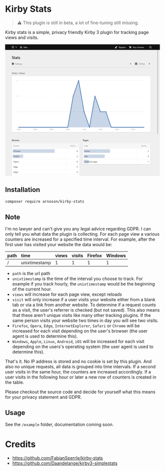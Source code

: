 # Kirby Stats

> :warning: This plugin is still in beta, a lot of fine-tuning still missing.

Kirby stats is a simple, privacy friendly Kirby 3 plugin for tracking page views and visits.

<img alt="Kirby Stats Panel Screenshot" src="assets/kirby-stats-screenshot.png" width="700">

## Installation

```sh
composer require arnoson/kirby-stats
```

## Note

I'm no lawyer and can't give you any legal advice regarding GDPR. I can only tell you what data the plugin is collecting.
For each page view a various counters are increased for a specified time interval. For example, after the first user has visited your website the data would be:

| path | time          | views | visits | Firefox | Windows |
| :--- | :------------ | :---- | :----- | :------ | :------ |
| /    | unixtimestamp | 1     | 1      | 1       | 1       |

- `path` is the url path
- `unixtimestamp` is the time of the interval you choose to track. For example if you track hourly, the `unixtimestamp` would be the beginning of the current hour.
- `views` will increase for each page view, except reloads
- `visit` will only increase if a user visits your website either from a blank tab or via a link from another website. To determine if a request counts as a visit, the user's referrer is checked (but not saved). This also means that these aren't unique visits like many other tracking plugins. If the same person visits your website two times in day you will see two visits.
- `Firefox`, `Opera`, `Edge`, `InternetExplorer`, `Safari` or `Chrome` will be increased for each visit depending on the user's browser (the user agent is used to determine this).
- `Windows`, `Apple`, `Linux`, `Android`, `iOS` will be increased for each visit depending on the users's operating system (the user agent is used to determine this).

That's it. No IP address is stored and no cookie is set by this plugin. And also no unique requests, all data is grouped into time intervals. If a second user visits in the same hour, the counters are increased accordingly. If a user visits in the following hour or later a new row of counters is created in the table.

Please checkout the source code and decide for yourself what this means for your privacy statement and GDPR.

## Usage

See the `/example` folder, documentation coming soon.

# Credits

- https://github.com/FabianSperrle/kirby-stats
- https://github.com/Daandelange/kirby3-simplestats
